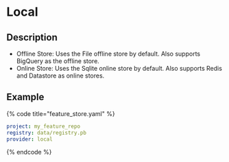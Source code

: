 # Local

## Description

* Offline Store: Uses the File offline store by default. Also supports BigQuery as the offline store.
* Online Store: Uses the Sqlite online store by default. Also supports Redis and Datastore as online stores.

## Example

{% code title="feature_store.yaml" %}
```yaml
project: my_feature_repo
registry: data/registry.pb
provider: local
```
{% endcode %}
